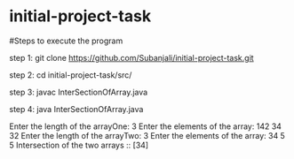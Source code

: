 # initial-project-task
#Steps to execute the program

step 1: git clone https://github.com/Subanjali/initial-project-task.git

step 2: cd initial-project-task/src/

step 3: javac InterSectionOfArray.java

step 4: java InterSectionOfArray.java

Enter the length of the arrayOne:
3
Enter the elements of the array:
142
34
32
Enter the length of the arrayTwo:
3
Enter the elements of the array:
34
5
5
Intersection of the two arrays ::
[34]

